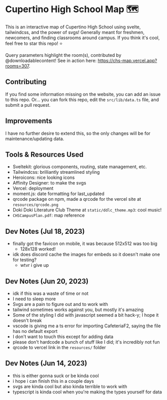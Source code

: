# Cupertino High School Map 🗺️

This is an interactive map of Cupertino High School using svelte, tailwindcss, and the power of svgs!
Generally meant for freshmen, newcomers, and finding classrooms around campus. If you think it's cool, feel free to star this repo! ⭐

Query parameters highlight the room(s), contributed by @downloadablecontent! See in action here: https://chs-map.vercel.app?rooms=307.


## Contributing

If you find some information missing on the website, you can add an issue to this repo. Or... you can fork this repo, edit the `src/lib/data.ts` file, and submit a pull request.

## Improvements

I have no further desire to extend this, so the only changes will be for maintenance/updating data.

## Tools & Resources Used

- Sveltekit: glorious components, routing, state management, etc.
- Tailwindcss: brilliantly streamlined styling
- Heroicons: nice looking icons
- Affinity Designer: to make the svgs
- Vercel: deployment
- moment.js: date formatting for last_updated
- qrcode package on npm, made a qrcode for the vercel site at `resources/qrcode.png`
- Doki Doki Literature Club Theme at `static/ddlc_theme.mp3`: cool music!
- `CHSCampusPlan.pdf`: map reference

## Dev Notes (Jul 18, 2023)

- finally got the favicon on mobile, it was because 512x512 was too big
  - 128x128 worked!
- idk does discord cache the images for embeds so it doesn't make one for testing?
  - wtvr i give up

## Dev Notes (Jun 20, 2023)

- idk if this was a waste of time or not
- I need to sleep more
- Svgs are a pain to figure out and to work with
- tailwind sometimes works against you, but mostly it's amazing
- Some of the styling I did with javascript seemed a bit hack-y; I hope it doesn't break
- vscode is giving me a ts error for importing CafeteriaF2, saying the file has no default export
- I don't want to touch this except for adding data
- please don't hardcode a bunch of stuff like I did; it's incredibly not fun
- qrcode to vercel link in the `resources/` folder

## Dev Notes (Jun 14, 2023)

- this is either gonna suck or be kinda cool
- i hope i can finish this in a couple days
- svgs are kinda cool but also kinda terrible to work with
- typescript is kinda cool when you're making the types yourself for data

